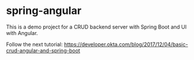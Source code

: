 # spring-angular
This is a demo project for a CRUD backend server with Spring Boot and UI with Angular.

Follow the next tutorial:
https://developer.okta.com/blog/2017/12/04/basic-crud-angular-and-spring-boot
